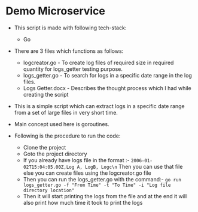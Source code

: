# Demo Microservice

- This script is made with following tech-stack:
    - Go

- There are 3 files which functions as follows:
    - logcreator.go - To create log files of required size in required quantity for logs_getter testing purpose. 
    - logs_getter.go - To search for logs in a specific date range in the log files.
    - Logs Getter.docx - Describes the thought process which I had while creating the script 
- This is a simple script which can extract logs in a specific date range from a set of large files in very short time.
- Main concept used here is goroutines.
- Following is the procedure to run the code:
    - Clone the project
    - Goto the project directory
    - If you already have logs file in the format :-
        `2006-01-02T15:04:05.00Z,Log A, LogB, Logc\n`
    Then you can use that file else you can create files using the logcreator.go file
    - Then you can run the logs_getter.go with the command:-
        `go run logs_getter.go -f "From Time" -t "To Time" -i "Log file directory location"`
    - Then it will start printing the logs from the file and at the end it will also print how much time it took to print the logs


